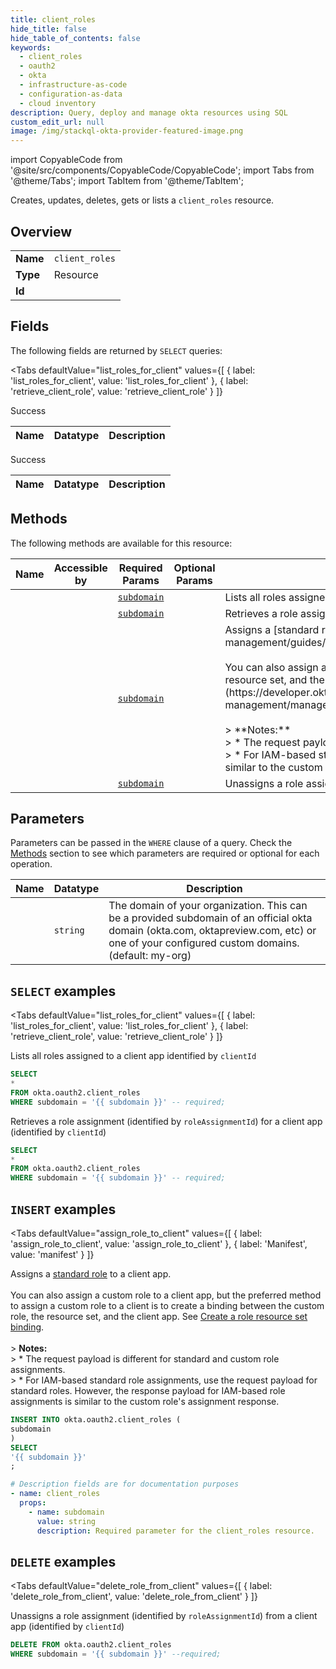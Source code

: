 ```yaml
--- 
title: client_roles
hide_title: false
hide_table_of_contents: false
keywords:
  - client_roles
  - oauth2
  - okta
  - infrastructure-as-code
  - configuration-as-data
  - cloud inventory
description: Query, deploy and manage okta resources using SQL
custom_edit_url: null
image: /img/stackql-okta-provider-featured-image.png
---
```


import CopyableCode from '@site/src/components/CopyableCode/CopyableCode';
import Tabs from '@theme/Tabs';
import TabItem from '@theme/TabItem';

Creates, updates, deletes, gets or lists a <code>client_roles</code> resource.

## Overview
<table><tbody>
<tr><td><b>Name</b></td><td><code>client_roles</code></td></tr>
<tr><td><b>Type</b></td><td>Resource</td></tr>
<tr><td><b>Id</b></td><td><CopyableCode code="okta.oauth2.client_roles" /></td></tr>
</tbody></table>

## Fields

The following fields are returned by `SELECT` queries:

<Tabs
    defaultValue="list_roles_for_client"
    values={[
        { label: 'list_roles_for_client', value: 'list_roles_for_client' },
        { label: 'retrieve_client_role', value: 'retrieve_client_role' }
    ]}
>
<TabItem value="list_roles_for_client">

Success

<table>
<thead>
    <tr>
    <th>Name</th>
    <th>Datatype</th>
    <th>Description</th>
    </tr>
</thead>
<tbody>
</tbody>
</table>
</TabItem>
<TabItem value="retrieve_client_role">

Success

<table>
<thead>
    <tr>
    <th>Name</th>
    <th>Datatype</th>
    <th>Description</th>
    </tr>
</thead>
<tbody>
</tbody>
</table>
</TabItem>
</Tabs>

## Methods

The following methods are available for this resource:

<table>
<thead>
    <tr>
    <th>Name</th>
    <th>Accessible by</th>
    <th>Required Params</th>
    <th>Optional Params</th>
    <th>Description</th>
    </tr>
</thead>
<tbody>
<tr>
    <td><a href="#list_roles_for_client"><CopyableCode code="list_roles_for_client" /></a></td>
    <td><CopyableCode code="select" /></td>
    <td><a href="#parameter-subdomain"><code>subdomain</code></a></td>
    <td></td>
    <td>Lists all roles assigned to a client app identified by `clientId`</td>
</tr>
<tr>
    <td><a href="#retrieve_client_role"><CopyableCode code="retrieve_client_role" /></a></td>
    <td><CopyableCode code="select" /></td>
    <td><a href="#parameter-subdomain"><code>subdomain</code></a></td>
    <td></td>
    <td>Retrieves a role assignment (identified by `roleAssignmentId`) for a client app (identified by `clientId`)</td>
</tr>
<tr>
    <td><a href="#assign_role_to_client"><CopyableCode code="assign_role_to_client" /></a></td>
    <td><CopyableCode code="insert" /></td>
    <td><a href="#parameter-subdomain"><code>subdomain</code></a></td>
    <td></td>
    <td>Assigns a [standard role](https://developer.okta.com/docs/apihttps://developer.okta.com/docs/apihttps://developer.okta.com/docs/api/openapi/okta-management/guides/roles/#standard-roles) to a client app.<br /><br />You can also assign a custom role to a client app, but the preferred method to assign a custom role to a client is to create a binding between the custom role, the resource set, and the client app. See [Create a role resource set binding](https://developer.okta.com/docs/apihttps://developer.okta.com/docs/apihttps://developer.okta.com/docs/apihttps://developer.okta.com/docs/api/openapi/okta-management/management/tag/RoleDResourceSetBinding/#tag/RoleDResourceSetBinding/operation/createResourceSetBinding).<br /><br />&gt; **Notes:**<br />&gt; * The request payload is different for standard and custom role assignments.<br />&gt; * For IAM-based standard role assignments, use the request payload for standard roles. However, the response payload for IAM-based role assignments is similar to the custom role's assignment response.</td>
</tr>
<tr>
    <td><a href="#delete_role_from_client"><CopyableCode code="delete_role_from_client" /></a></td>
    <td><CopyableCode code="delete" /></td>
    <td><a href="#parameter-subdomain"><code>subdomain</code></a></td>
    <td></td>
    <td>Unassigns a role assignment (identified by `roleAssignmentId`) from a client app (identified by `clientId`)</td>
</tr>
</tbody>
</table>

## Parameters

Parameters can be passed in the `WHERE` clause of a query. Check the [Methods](#methods) section to see which parameters are required or optional for each operation.

<table>
<thead>
    <tr>
    <th>Name</th>
    <th>Datatype</th>
    <th>Description</th>
    </tr>
</thead>
<tbody>
<tr id="parameter-subdomain">
    <td><CopyableCode code="subdomain" /></td>
    <td><code>string</code></td>
    <td>The domain of your organization. This can be a provided subdomain of an official okta domain (okta.com, oktapreview.com, etc) or one of your configured custom domains. (default: my-org)</td>
</tr>
</tbody>
</table>

## `SELECT` examples

<Tabs
    defaultValue="list_roles_for_client"
    values={[
        { label: 'list_roles_for_client', value: 'list_roles_for_client' },
        { label: 'retrieve_client_role', value: 'retrieve_client_role' }
    ]}
>
<TabItem value="list_roles_for_client">

Lists all roles assigned to a client app identified by `clientId`

```sql
SELECT
*
FROM okta.oauth2.client_roles
WHERE subdomain = '{{ subdomain }}' -- required;
```
</TabItem>
<TabItem value="retrieve_client_role">

Retrieves a role assignment (identified by `roleAssignmentId`) for a client app (identified by `clientId`)

```sql
SELECT
*
FROM okta.oauth2.client_roles
WHERE subdomain = '{{ subdomain }}' -- required;
```
</TabItem>
</Tabs>


## `INSERT` examples

<Tabs
    defaultValue="assign_role_to_client"
    values={[
        { label: 'assign_role_to_client', value: 'assign_role_to_client' },
        { label: 'Manifest', value: 'manifest' }
    ]}
>
<TabItem value="assign_role_to_client">

Assigns a [standard role](https://developer.okta.com/docs/apihttps://developer.okta.com/docs/apihttps://developer.okta.com/docs/api/openapi/okta-management/guides/roles/#standard-roles) to a client app.<br /><br />You can also assign a custom role to a client app, but the preferred method to assign a custom role to a client is to create a binding between the custom role, the resource set, and the client app. See [Create a role resource set binding](https://developer.okta.com/docs/apihttps://developer.okta.com/docs/apihttps://developer.okta.com/docs/apihttps://developer.okta.com/docs/api/openapi/okta-management/management/tag/RoleDResourceSetBinding/#tag/RoleDResourceSetBinding/operation/createResourceSetBinding).<br /><br />&gt; **Notes:**<br />&gt; * The request payload is different for standard and custom role assignments.<br />&gt; * For IAM-based standard role assignments, use the request payload for standard roles. However, the response payload for IAM-based role assignments is similar to the custom role's assignment response.

```sql
INSERT INTO okta.oauth2.client_roles (
subdomain
)
SELECT 
'{{ subdomain }}'
;
```
</TabItem>
<TabItem value="manifest">

```yaml
# Description fields are for documentation purposes
- name: client_roles
  props:
    - name: subdomain
      value: string
      description: Required parameter for the client_roles resource.
```
</TabItem>
</Tabs>


## `DELETE` examples

<Tabs
    defaultValue="delete_role_from_client"
    values={[
        { label: 'delete_role_from_client', value: 'delete_role_from_client' }
    ]}
>
<TabItem value="delete_role_from_client">

Unassigns a role assignment (identified by `roleAssignmentId`) from a client app (identified by `clientId`)

```sql
DELETE FROM okta.oauth2.client_roles
WHERE subdomain = '{{ subdomain }}' --required;
```
</TabItem>
</Tabs>
